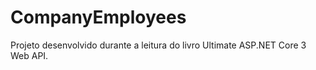 # CompanyEmployees
Projeto desenvolvido durante a leitura do livro Ultimate ASP.NET Core 3 Web API.
